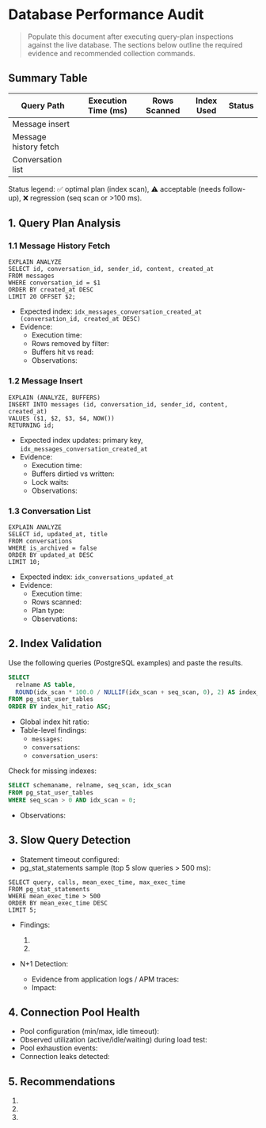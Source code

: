 # Database Performance Audit

> Populate this document after executing query-plan inspections against the live database. The sections below outline the required evidence and recommended collection commands.

## Summary Table

| Query Path | Execution Time (ms) | Rows Scanned | Index Used | Status |
|------------|---------------------|--------------|------------|--------|
| Message insert |  |  |  |  |
| Message history fetch |  |  |  |  |
| Conversation list |  |  |  |  |

Status legend: ✅ optimal plan (index scan), ⚠️ acceptable (needs follow-up), ❌ regression (seq scan or >100 ms).

## 1. Query Plan Analysis

### 1.1 Message History Fetch

```
EXPLAIN ANALYZE
SELECT id, conversation_id, sender_id, content, created_at
FROM messages
WHERE conversation_id = $1
ORDER BY created_at DESC
LIMIT 20 OFFSET $2;
```

- Expected index: `idx_messages_conversation_created_at (conversation_id, created_at DESC)`
- Evidence:
  - Execution time: <!-- e.g., 12.3 ms -->
  - Rows removed by filter: <!-- should be 0 -->
  - Buffers hit vs read: <!-- e.g., shared hit 40 / read 0 -->
  - Observations: <!-- note if bitmap index scan, etc. -->

### 1.2 Message Insert

```
EXPLAIN (ANALYZE, BUFFERS)
INSERT INTO messages (id, conversation_id, sender_id, content, created_at)
VALUES ($1, $2, $3, $4, NOW())
RETURNING id;
```

- Expected index updates: primary key, `idx_messages_conversation_created_at`
- Evidence:
  - Execution time:
  - Buffers dirtied vs written:
  - Lock waits:
  - Observations:

### 1.3 Conversation List

```
EXPLAIN ANALYZE
SELECT id, updated_at, title
FROM conversations
WHERE is_archived = false
ORDER BY updated_at DESC
LIMIT 10;
```

- Expected index: `idx_conversations_updated_at`
- Evidence:
  - Execution time:
  - Rows scanned:
  - Plan type:
  - Observations:

## 2. Index Validation

Use the following queries (PostgreSQL examples) and paste the results.

```sql
SELECT
  relname AS table,
  ROUND(idx_scan * 100.0 / NULLIF(idx_scan + seq_scan, 0), 2) AS index_hit_ratio
FROM pg_stat_user_tables
ORDER BY index_hit_ratio ASC;
```

- Global index hit ratio: <!-- target > 95% -->
- Table-level findings:
  - `messages`: <!-- e.g., 99.2% (✅) -->
  - `conversations`: <!-- ... -->
  - `conversation_users`: <!-- ... -->

Check for missing indexes:

```sql
SELECT schemaname, relname, seq_scan, idx_scan
FROM pg_stat_user_tables
WHERE seq_scan > 0 AND idx_scan = 0;
```

- Observations: <!-- ensure no large tables show up -->

## 3. Slow Query Detection

- Statement timeout configured: <!-- e.g., 5s -->
- pg_stat_statements sample (top 5 slow queries > 500 ms):

```
SELECT query, calls, mean_exec_time, max_exec_time
FROM pg_stat_statements
WHERE mean_exec_time > 500
ORDER BY mean_exec_time DESC
LIMIT 5;
```

- Findings:
  1. <!-- Query signature, root cause, remediation -->
  2. <!-- ... -->

- N+1 Detection:
  - Evidence from application logs / APM traces:
  - Impact:

## 4. Connection Pool Health

- Pool configuration (min/max, idle timeout):
- Observed utilization (active/idle/waiting) during load test:
- Pool exhaustion events:
- Connection leaks detected:

## 5. Recommendations

1. <!-- Prioritized action item with owner -->
2. <!-- Additional tuning or monitoring suggestion -->
3. <!-- Optional -->

